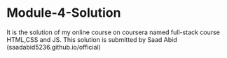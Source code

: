 # Module-4-Solution
It is the solution of my online course on coursera named full-stack course HTML,CSS and JS. This solution is submitted by Saad Abid (saadabid5236.github.io/official) 
